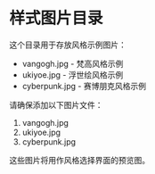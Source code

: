 # 样式图片目录

这个目录用于存放风格示例图片：

- vangogh.jpg - 梵高风格示例
- ukiyoe.jpg - 浮世绘风格示例
- cyberpunk.jpg - 赛博朋克风格示例

请确保添加以下图片文件：
1. vangogh.jpg
2. ukiyoe.jpg
3. cyberpunk.jpg

这些图片将用作风格选择界面的预览图。 